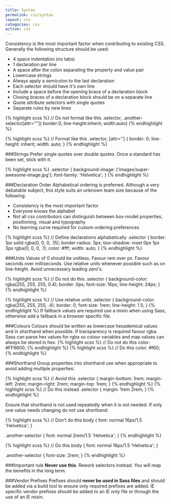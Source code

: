 ```yaml
---
title: Syntax
permalink: css/syntax
layout: css
categories: css
active: css
---
```

Consistency is the most important factor when contributing to existing CSS. Generally the following
structure should be used:

- 4 space indentation (no tabs)
- 1 declaration per line
- A space after the colon separating the property and value pair
- Lowercase strings
- Always apply a semicolon to the last declaration
- Each selector should have it's own line
- Include a space before the opening brace of a declaration block
- Closing braces of a declaration block should be on a separate line
- Quote attribute selectors with single quotes
- Separate rules by new lines

{% highlight scss %}
// Do not format like this
.selector, .another-selector[attr=""]{
  border:0; line-height:inherit;
  width:auto}
{% endhighlight %}

{% highlight scss %}
// Format like this
.selector,
[attr=''] {
    border: 0; 
    line-height: inherit;
    width: auto;
}
{% endhighlight %}

###Strings
Prefer single quotes over double quotes. Once a standard has been set, stick with it.

{% highlight scss %}
.selector {
  background-image: ('images/super-awesome-image.jpg');
  font-family: 'Helvetica';
}
{% endhighlight %}

###Declaration Order
Alphabetical ordering is preferred. Although a very debatable subject, this style suits an unknown team size
because of the following:

- Consistency is the most important factor
- Everyone knows the alphabet
- Not all css contributors can distinguish between box-model properties, positioning, visual and typography
- No learning curve required for custom ordering preferences

{% highlight scss %}
// Define declarations alphabetically
.selector {
    border: 1px solid rgba(0, 0, 0, .15);
    border-radius: 3px;
    box-shadow: inset 0px 1px 3px rgba(0, 0, 0, .1);
    color: #fff;
    width: auto;
}
{% endhighlight %}

###Units
Values of 0 should be unitless. Favour rem over px. Favour seconds over milliseconds. Use relative units whenever
possible such as on line-height. Avoid unnecessary leading zero's.

{% highlight scss %}
// Do not do this
.selector {
    background-color: rgba(255, 255, 255, 0.4);
    border: 0px;
    font-size: 16px;
    line-height: 24px;
}
{% endhighlight %}

{% highlight scss %}
// Use relative units
.selector {
    background-color: rgba(255, 255, 255, .4);
    border: 0;
    font-size: 1rem;
    line-height: 1.5;
}
{% endhighlight %}
If fallback values are required use a mixin when using Sass, otherwise add a fallback in a browser specific file.

###Colours
Colours should be written as lowercase hexademical values and in shorthand when possible. If transparency is required
favour rgba. Sass can parse hex values for rgba so colour variables and map values can always be stored
in hex.
{% highlight scss %}
// Do not do this
color: #FF6600;
{% endhighlight %}
{% highlight scss %}
// Do this
color: #f60;
{% endhighlight %}

###Shorthand
Group properties into shorthand use when appropriate to avoid adding multiple properties:

{% highlight scss %}
// Avoid this
.selector {
    margin-bottom: 1rem;
    margin-left: 2rem;
    margin-right: 2rem;
    margin-top: 1rem;
}
{% endhighlight %}
{% highlight scss %}
// Do this instead
.selector {
    margin: 1rem 2rem;
}
{% endhighlight %}

Ensure that shorthand is not used repeatedly when it is not needed. If only one value needs changing
do not use shorthand:

{% highlight scss %}
// Don't do this
body {
    font: normal 16px/1.5 'Helvetica';
}

.another-selector {
    font: normal 2rem/1.5 'Helvetica'; 
}
{% endhighlight %}

{% highlight scss %}
// Do this
body {
    font: normal 16px/1.5 'Helvetica';
}

.another-selector {
    font-size: 2rem; 
}
{% endhighlight %}

###Important rule
**Never use this**. Rework selectors instead. You will reap the benefits in the long term.

###Vendor Prefixes
Prefixes should **never be used in Sass files** and should be added via a build tool to ensure only
required prefixes are added. IE specific vendor prefixes should be added to an IE only file or
through the use of an IE mixin.